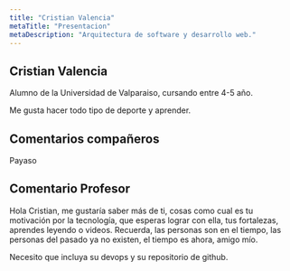```yaml
---
title: "Cristian Valencia"
metaTitle: "Presentacion"
metaDescription: "Arquitectura de software y desarrollo web."
---
```


## Cristian Valencia 


Alumno de la Universidad de Valparaiso, cursando entre 4-5 año.  

Me gusta hacer todo tipo de deporte y aprender.

## Comentarios compañeros

Payaso

## Comentario Profesor

Hola Cristian, me gustaría saber más de ti, cosas como cual es tu motivación por la tecnología, que esperas lograr con ella, tus fortalezas, aprendes leyendo o videos. Recuerda, las personas son en el tiempo, las personas del pasado ya no existen, el tiempo es ahora, amigo mío.

Necesito que incluya su devops y su repositorio de github. 

